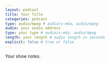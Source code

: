 ```yaml
---
layout: podcast
title: Your Title
categories: podcast
type: audio/mpeg # audio/x-m4a, audio/mpeg
audio: your audio address
type: your type # audio/x-m4a, audio/mpeg
length: your length # audio length in seconds
explicit: false # true or false
---
```


Your show notes.